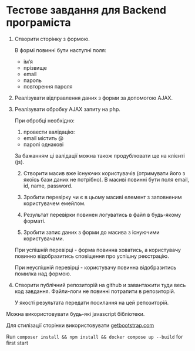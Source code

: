 # Тестове завдання для Backend програміста

1. Створити сторінку з формою.
    
    В формі повинні бути наступні поля:
    
    - ім’я
    - прізвище
    - email
    - пароль
    - повторення пароля
2. Реалізувати відправлення даних з форми за допомогою AJAX.
3. Реалізувати обробку AJAX запиту на php.
    
    При обробці необхідно:
    
    1) провести валідацію:
    
    - email містить @
    - паролі однакові
    
    За бажанням ці валідації можна також продублювати ще на клієнті (js).
    
    2) Створити масив вже існуючих користувачів (отримувати його з якоїсь бази даних не потрібно). В масиві повинні бути поля email, id, name, password.
    
    3) Зробити перевірку чи є в цьому масиві елемент з заповненим користувачем емейлом.
    
    4) Результат перевірки повинен логуватись в файл в будь-якому форматі.
    
    5) Зробити запис даних з форми до масива з існуючими користувачами.
    
    При успішній перевірці - форма повинна ховатись, а користувачу повинно відобразитись сповіщення про успішну реєстрацію.
    
    При неуспішній перевірці - користувачу повинна відобразитись помилка над формою.
    
4. Створити публічний репозиторій на github и завантажити туди весь код завдання. Файли-логи не повинні потрапити в репозиторій.
    
    У якості результата передати посилання на цей репозиторій.
    

Можна використовувати будь-які javascript бібліотеки.

Для стилізації сторінки використовувати [getbootstrap.com](https://getbootstrap.com/)

Run `composer install && npm install && docker compose up --build` for first start
